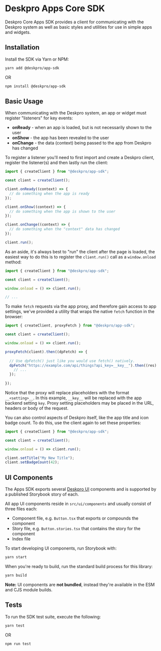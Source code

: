 Deskpro Apps Core SDK
=====================

Deskpro Core Apps SDK provides a client for communicating with the Deskpro system as well as basic 
styles and utilities for use in simple apps and widgets.

Installation
------------

Install the SDK via Yarn or NPM:

```bash
yarn add @deskpro/app-sdk
```

OR

```bash
npm install @deskpro/app-sdk
```

Basic Usage
-----------

When communicating with the Deskpro system, an app or widget must register "listeners" for key events:

* **onReady** - when an app is loaded, but is not necessarily shown to the user
* **onShow** - the app has been revealed to the user
* **onChange** - the data (context) being passed to the app from Deskpro has changed

To register a listener you'll need to first import and create a Deskpro client, register the 
listener(s) and then lastly run the client:

```javascript
import { createClient } from "@deskpro/app-sdk";

const client = createClient();

client.onReady((context) => {
  // do something when the app is ready
});

client.onShow((context) => {
  // do something when the app is shown to the user
});

client.onChange((context) => {
  // do something when the "context" data has changed
});

client.run();
```

As an aside, it's always best to "run" the client after the page is loaded, the easiest way to do 
this is to register the `client.run()` call as a `window.onload` method:

```javascript
import { createClient } from "@deskpro/app-sdk";

const client = createClient();

window.onload = () => client.run();

// ...
```

To make `fetch` requests via the app proxy, and therefore gain access to app settings, we've provided 
a utility that wraps the native `fetch` function in the browser:

```javascript
import { createClient, proxyFetch } from "@deskpro/app-sdk";

const client = createClient();

window.onload = () => client.run();

proxyFetch(client).then((dpFetch) => {
  
  // Use dpFetch() just like you would use fetch() natively.
  dpFetch("https://example.com/api/things?api_key=__key__").then((res) => {
    // ...
  });
  
});
```
Notice that the proxy will replace placeholders with the format `__<setting>__`. In this example, `__key__` will 
be replaced with the app backend setting `key`. Proxy setting placeholders may be placed in the URL, 
headers or body of the request.

You can also control aspects of Deskpro itself, like the app title and icon badge count. To do this, use the client
again to set these properties:

```javascript
import { createClient } from "@deskpro/app-sdk";

const client = createClient();

window.onload = () => client.run();

client.setTitle("My New Title");
client.setBadgeCount(42);
```

UI Components
-------------

The Apps SDK exports several [Deskpro UI](https://github.com/deskpro/deskpro-product/tree/master/packages/deskpro-ui) components and 
is supported by a published Storybook story of each.

All app UI components reside in `src/ui/components` and usually consist of three files each:

* Component file, e.g. `Button.tsx` that exports or compounds the component
* Story file, e.g. `Button.stories.tsx` that contains the story for the component
* Index file

To start developing UI components, run Storybook with:

```bash
yarn start
```

When you're ready to build, run the standard build process for this library:

```bash
yarn build
```

**Note:** UI components are **not bundled**, instead they're available in the ESM and CJS module builds.

Tests
-----

To run the SDK test suite, execute the following:

```bash
yarn test
```

OR

```bash
npm run test
```
